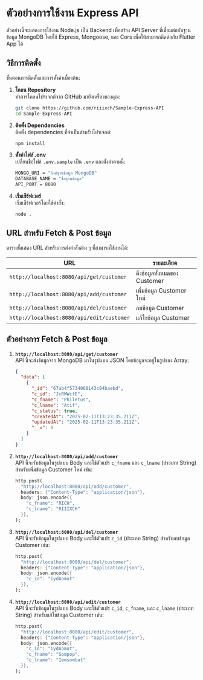 # ตัวอย่างการใช้งาน Express API

ตัวอย่างนี้จะแสดงการใช้งาน Node.js เป็น Backend เพื่อสร้าง API Server ที่เชื่อมต่อกับฐานข้อมูล MongoDB โดยใช้ Express, Mongoose, และ Cors เพื่อให้สามารถติดต่อกับ Flutter App ได้

## วิธีการติดตั้ง

ขั้นตอนการติดตั้งและการตั้งค่าเบื้องต้น:

1. **โคลน Repository**  
   ทำการโคลนโปรเจกต์จาก GitHub มายังเครื่องของคุณ:

   ```bash
   git clone https://github.com/riiixch/Sample-Express-API
   cd Sample-Express-API
   ```

2. **ติดตั้ง Dependencies**  
   ติดตั้ง dependencies ที่จำเป็นสำหรับโปรเจกต์:

   ```bash
   npm install
   ```

3. **ตั้งค่าไฟล์ .env**  
   เปลี่ยนชื่อไฟล์ `.env.sample` เป็น `.env` และตั้งค่าตามนี้:

   ```bash
   MONGO_URI = "ลิงค์ฐานข้อมูล MongoDB"
   DATABASE_NAME = "ชื่อฐานข้อมูล"
   API_PORT = 8080
   ```

4. **เริ่มเซิร์ฟเวอร์**  
   เริ่มเซิร์ฟเวอร์โดยใช้คำสั่ง:

   ```bash
   node .
   ```

## URL สำหรับ Fetch & Post ข้อมูล

ตารางนี้แสดง URL สำหรับการส่งคำสั่งต่าง ๆ ที่สามารถใช้งานได้:

| URL | รายละเอียด |
| --- | ---------- |
| `http://localhost:8080/api/get/customer` | ดึงข้อมูลทั้งหมดของ Customer |
| `http://localhost:8080/api/add/customer` | เพิ่มข้อมูล Customer ใหม่ |
| `http://localhost:8080/api/del/customer` | ลบข้อมูล Customer |
| `http://localhost:8080/api/edit/customer` | แก้ไขข้อมูล Customer |

## ตัวอย่างการ Fetch & Post ข้อมูล

1. **`http://localhost:8080/api/get/customer`**  
   API นี้จะส่งข้อมูลจาก MongoDB มาในรูปแบบ JSON โดยข้อมูลจะอยู่ในรูปของ Array:

   ```json
   {
     "data": [
       {
         "_id": "67ab4f5734068143c04baebd",
         "c_id": "JxRWWcfE",
         "c_fname": "Philetus",
         "c_lname": "Atif",
         "c_status": true,
         "createdAt": "2025-02-11T13:23:35.211Z",
         "updatedAt": "2025-02-11T13:23:35.211Z",
         "__v": 0
       }
     ]
   }
   ```

2. **`http://localhost:8080/api/add/customer`**  
   API นี้จะรับข้อมูลในรูปแบบ Body และใช้ตัวแปร `c_fname` และ `c_lname` (ประเภท String) สำหรับเพิ่มข้อมูล Customer ใหม่ เช่น:

   ```dart
   http.post(
     "http://localhost:8080/api/add/customer",
     headers: {"Content-Type": "application/json"},
     body: json.encode({
       "c_fname": "RICH",
       "c_lname": "RIIIXCH"
     }),
   );
   ```

3. **`http://localhost:8080/api/del/customer`**  
   API นี้จะรับข้อมูลในรูปแบบ Body และใช้ตัวแปร `c_id` (ประเภท String) สำหรับลบข้อมูล Customer เช่น:

   ```dart
   http.post(
     "http://localhost:8080/api/del/customer",
     headers: {"Content-Type": "application/json"},
     body: json.encode({
       "c_id": "iydAomot"
     }),
   );
   ```

4. **`http://localhost:8080/api/edit/customer`**  
   API นี้จะรับข้อมูลในรูปแบบ Body และใช้ตัวแปร `c_id`, `c_fname`, และ `c_lname` (ประเภท String) สำหรับแก้ไขข้อมูล Customer เช่น:

   ```dart
   http.post(
     "http://localhost:8080/api/edit/customer",
     headers: {"Content-Type": "application/json"},
     body: json.encode({
       "c_id": "iydAomot",
       "c_fname": "Sompop",
       "c_lname": "Iemsombat"
     }),
   );
   ```